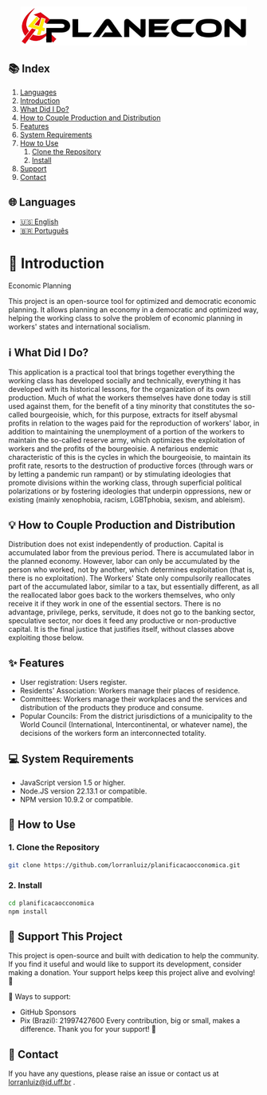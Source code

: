 <p align="center">
    <picture>
        <source srcset="./public/images/planEconLogoBranca1.png" media="(prefers-color-scheme: dark)">
        <img src="./public/images/planEconLogo1.png" alt="Economic Planning Logo">
    </picture>
</p>

## 📚 Index
1. [Languages](#languages)
2. [Introduction](#introduction)
3. [What Did I Do?](#what-is-this)
4. [How to Couple Production and Distribution](#how-to-couple-production-and-distribution)
5. [Features](#features)
6. [System Requirements](#system-requirements)
7. [How to Use](#how-to-use)
    1. [Clone the Repository](#clone-the-repository)
    2. [Install](#install)
8. [Support](#support)
9. [Contact](#contact)

<a id="languages"></a>
## 🌐 Languages 

- [🇺🇸 English](./README.md)
- [🇧🇷 Português](./README_PT.md)

<a id="introduction"></a>
# 🚀 Introduction
Economic Planning

This project is an open-source tool for optimized and democratic economic planning. It allows planning an economy in a democratic and optimized way, helping the working class to solve the problem of economic planning in workers' states and international socialism.

<a id="what-is-this"></a>
## ℹ️ What Did I Do?

This application is a practical tool that brings together everything the working class has developed socially and technically, everything it has developed with its historical lessons, for the organization of its own production. Much of what the workers themselves have done today is still used against them, for the benefit of a tiny minority that constitutes the so-called bourgeoisie, which, for this purpose, extracts for itself abysmal profits in relation to the wages paid for the reproduction of workers' labor, in addition to maintaining the unemployment of a portion of the workers to maintain the so-called reserve army, which optimizes the exploitation of workers and the profits of the bourgeoisie. A nefarious endemic characteristic of this is the cycles in which the bourgeoisie, to maintain its profit rate, resorts to the destruction of productive forces (through wars or by letting a pandemic run rampant) or by stimulating ideologies that promote divisions within the working class, through superficial political polarizations or by fostering ideologies that underpin oppressions, new or existing (mainly xenophobia, racism, LGBTphobia, sexism, and ableism).

<a id="how-to-couple-production-and-distribution"></a>
## 💡 How to Couple Production and Distribution
Distribution does not exist independently of production.
Capital is accumulated labor from the previous period.
There is accumulated labor in the planned economy.
However, labor can only be accumulated by the person who worked, not by another, which determines exploitation (that is, there is no exploitation).
The Workers' State only compulsorily reallocates part of the accumulated labor, similar to a tax, but essentially different, as all the reallocated labor goes back to the workers themselves, who only receive it if they work in one of the essential sectors. There is no advantage, privilege, perks, servitude, it does not go to the banking sector, speculative sector, nor does it feed any productive or non-productive capital. It is the final justice that justifies itself, without classes above exploiting those below.

<a id="features"></a>
## ✨ Features
- User registration: Users register.
- Residents' Association: Workers manage their places of residence.
- Committees: Workers manage their workplaces and the services and distribution of the products they produce and consume.
- Popular Councils: From the district jurisdictions of a municipality to the World Council (International, Intercontinental, or whatever name), the decisions of the workers form an interconnected totality.

<a id="system-requirements"></a>
## 💻 System Requirements
- JavaScript version 1.5 or higher.
- Node.JS version 22.13.1 or compatible.
- NPM version 10.9.2 or compatible.

<a id="how-to-use"></a>
## 🔧 How to Use
<a id="clone-the-repository"></a>
### 1. Clone the Repository
```bash
git clone https://github.com/lorranluiz/planificacaocconomica.git
```
<a id="install"></a>
### 2. Install
```bash
cd planificacaocconomica
npm install
```

<a id="support"></a>
## 💖 Support This Project
This project is open-source and built with dedication to help the community. If you find it useful and would like to support its development, consider making a donation. Your support helps keep this project alive and evolving! 🚀

🔹 Ways to support:
- GitHub Sponsors
- Pix (Brazil): 21997427600
Every contribution, big or small, makes a difference. Thank you for your support! 💙

<a id="contact"></a>
## 📧 Contact
If you have any questions, please raise an issue or contact us at lorranluiz@id.uff.br .